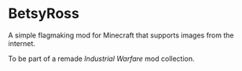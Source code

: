 # BetsyRoss
A simple flagmaking mod for Minecraft that supports images from the internet.

To be part of a remade *Industrial Warfare* mod collection.
